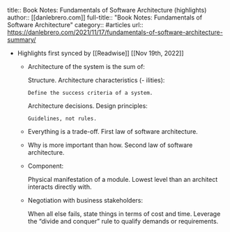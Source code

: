 title:: Book Notes: Fundamentals of Software Architecture (highlights)
author:: [[danlebrero.com]]
full-title:: "Book Notes: Fundamentals of Software Architecture"
category:: #articles
url:: https://danlebrero.com/2021/11/17/fundamentals-of-software-architecture-summary/

- Highlights first synced by [[Readwise]] [[Nov 19th, 2022]]
	- Architecture of the system is the sum of:
	  
	    Structure.
	    Architecture characteristics (- ilities):
	    
	      Define the success criteria of a system.
	    
	    Architecture decisions.
	    Design principles:
	    
	      Guidelines, not rules.
	- Everything is a trade-off. First law of software architecture.
	- Why is more important than how. Second law of software architecture.
	- Component:
	  
	    Physical manifestation of a module.
	    Lowest level than an architect interacts directly with.
	- Negotiation with business stakeholders:
	  
	    When all else fails, state things in terms of cost and time.
	    Leverage the “divide and conquer” rule to qualify demands or requirements.